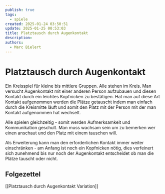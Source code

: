 ```yaml
---
publish: true
tags:
  - spiele
created: 2025-01-24 03:50:51
update: 2025-01-25 00:53:03
title: Platztausch durch Augenkontakt
description: 
authors:
  - Marc Bielert
---
```


# Platztausch durch Augenkontakt

Ein Kreisspiel für kleine bis mittlere Gruppen.
Alle stehen im Kreis. Man versucht Augenkontakt mit einer anderen Person aufzubauen und diesen Kontakt durch ein leichtes Kopfnicken zu bestätigen. Hat man auf diese Art Kontakt aufgenommen werden die Plätze getauscht indem man einfach durch die Kreismitte läuft und somit den Platz mit der Person mit der man Kontakt aufgenommen hat wechselt.

Alle spielen gleichzeitig - somit werden Aufmerksamkeit und Kommunikation geschult. Man muss wachsam sein um zu bemerken wer einen anschaut und den Platz mit einem tauschen will.

Als Erweiterung kann man den erforderlichen Kontakt immer weiter einschränken - am Anfang ist noch ein Kopfnicken nötig, dies verfeinert sich zunehmend bis nur noch der Augenkontakt entscheidet ob man die Plätze tauscht oder nicht.

## Folgezettel

[[Platztausch durch Augenkontakt Variation]]

